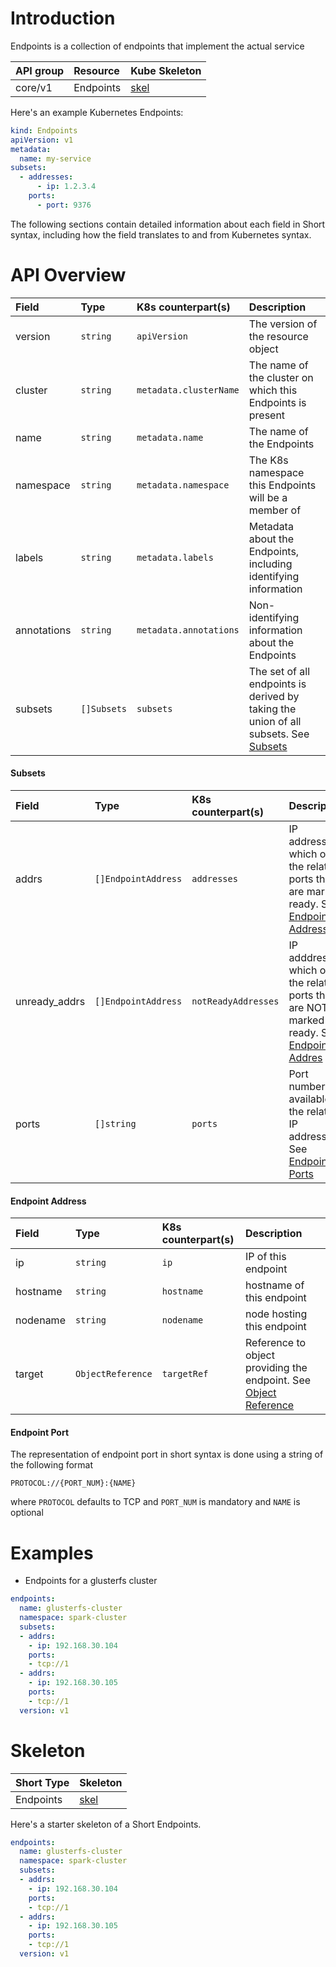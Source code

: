 # Introduction

Endpoints is a collection of endpoints that implement the actual service

| API group | Resource | Kube Skeleton                                   |
|:----------|:---------|:------------------------------------------------|
| core/v1  | Endpoints |  [skel](../skel/endpoints.kube.skel.yaml)         |

Here's an example Kubernetes Endpoints:
```yaml
kind: Endpoints
apiVersion: v1
metadata:
  name: my-service
subsets:
  - addresses:
      - ip: 1.2.3.4
    ports:
      - port: 9376
```

The following sections contain detailed information about each field in Short syntax, including how the field translates to and from Kubernetes syntax.

# API Overview

| Field | Type | K8s counterpart(s) | Description         |
|:------|:-----|:--------|:-----------------------|
|version| `string` | `apiVersion` | The version of the resource object | 
|cluster| `string` | `metadata.clusterName` | The name of the cluster on which this Endpoints is present |
|name | `string` | `metadata.name`| The name of the Endpoints| 
|namespace | `string` | `metadata.namespace` | The K8s namespace this Endpoints will be a member of | 
|labels | `string` | `metadata.labels`| Metadata about the Endpoints, including identifying information | 
|annotations| `string` | `metadata.annotations`| Non-identifying information about the Endpoints | 
|subsets| `[]Subsets` | `subsets`| The set of all endpoints is derived by taking the union of all subsets. See [Subsets](#subsets)|

#### Subsets

| Field | Type | K8s counterpart(s) | Description |
|:------|:-----|:-------------------|:------------|
|addrs| `[]EndpointAddress` | `addresses` | IP addresses which offer the related ports that are marked ready. See [Endpoint Address](#endpoint-address) |
|unready_addrs | `[]EndpointAddress` | `notReadyAddresses` | IP adddresses which offer the related ports that are NOT marked ready. See [Endpoint Addres](#endpoint-address)|
|ports | `[]string` | `ports` | Port numbers available on the related IP addresses. See [Endpoint Ports](#endpoint-ports) |


#### Endpoint Address

| Field    | Type       | K8s counterpart(s) | Description | 
|:---------|:-----------|:-------------------|:------------|
| ip       |`string`    | `ip`               | IP of this endpoint        |
| hostname |`string`    | `hostname`         | hostname of this endpoint  |
| nodename |`string`    | `nodename`         | node hosting this endpoint |
| target   |`ObjectReference` | `targetRef`        | Reference to object providing the endpoint. See [Object Reference](./persistent-volume.md#object-reference) |

#### Endpoint Port

The representation of endpoint port in short syntax is done using a string of the following format

`PROTOCOL://{PORT_NUM}:{NAME}`

where `PROTOCOL` defaults to TCP
and `PORT_NUM` is mandatory and `NAME` is optional

# Examples 

 - Endpoints for a glusterfs cluster

```yaml
endpoints:
  name: glusterfs-cluster
  namespace: spark-cluster
  subsets:
  - addrs:
    - ip: 192.168.30.104
    ports:
    - tcp://1
  - addrs:
    - ip: 192.168.30.105
    ports:
    - tcp://1
  version: v1
```

# Skeleton

| Short Type           | Skeleton                                       |
|:---------------------|:-----------------------------------------------|
| Endpoints           | [skel](../skel/endpoints.short.skel.yaml)     |

Here's a starter skeleton of a Short Endpoints.
```yaml
endpoints:
  name: glusterfs-cluster
  namespace: spark-cluster
  subsets:
  - addrs:
    - ip: 192.168.30.104
    ports:
    - tcp://1
  - addrs:
    - ip: 192.168.30.105
    ports:
    - tcp://1
  version: v1
```
